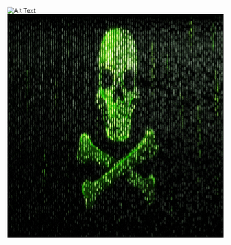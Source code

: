 ![Alt Text](https://i.pixl.is/8be73eaeac3f20856fe58f18563e1fe9.gif)
<img src="malware2.gif" height="520" width="1750" >



